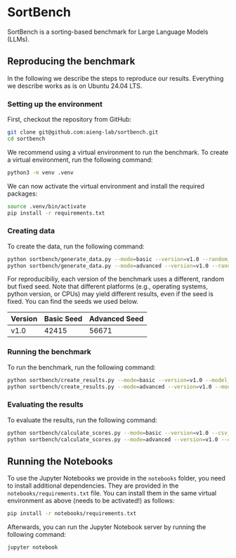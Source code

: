 # SortBench

SortBench is a sorting-based benchmark for Large Language Models (LLMs).

## Reproducing the benchmark

In the following we describe the steps to reproduce our results. Everything we describe works as is on Ubuntu 24.04 LTS. 

### Setting up the environment

First, checkout the repository from GitHub:

```bash
git clone git@github.com:aieng-lab/sortbench.git
cd sortbench
```

We recommend using a virtual environment to run the benchmark. To create a virtual environment, run the following command:

```bash
python3 -m venv .venv
```

We can now activate the virtual environment and install the required packages:

```bash
source .venv/bin/activate
pip install -r requirements.txt
```

### Creating data

To create the data, run the following command:

```bash
python sortbench/generate_data.py --mode=basic --version=v1.0 --random_seed=42415
python sortbench/generate_data.py --mode=advanced --version=v1.0 --random_seed=56671
```

For reproducibiliy, each version of the benchmark uses a different, random but fixed seed. Note that different platforms (e.g., operating systems, python version, or CPUs) may yield different results, even if the seed is fixed. You can find the seeds we used below. 

| Version | Basic Seed | Advanced Seed |
| ------- | ---------- | ------------- |
| v1.0    | 42415      | 56671         |

### Running the benchmark

To run the benchmark, run the following command:

```bash
python sortbench/create_results.py --mode=basic --version=v1.0 --model_names gpt-4o gpt-4o-mini
python sortbench/create_results.py --mode=advanced --version=v1.0 --model_names gpt-4o gpt-4o-mini
```

### Evaluating the results

To evaluate the results, run the following command:

```bash
python sortbench/calculate_scores.py --mode=basic --version=v1.0 --csv_file="scores/scores_basic_v1.0.csv"
python sortbench/calculate_scores.py --mode=advanced --version=v1.0 --csv_file="scores/scores_basic_v1.0.csv"
```

## Running the Notebooks

To use the Jupyter Notebooks we provide in the `notebooks` folder, you need to install additional dependencies. They are provided in the `notebooks/requirements.txt` file. You can install them in the same virtual environment as above (needs to be activated!) as follows:

```bash
pip install -r notebooks/requirements.txt
```

Afterwards, you can run the Jupyter Notebook server by running the following command:

```bash
jupyter notebook
```

